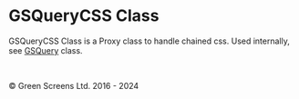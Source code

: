 # GSQueryCSS Class
 
GSQueryCSS Class is a Proxy class to handle chained css. Used internally, see [GSQuery](./GSQuery.md) class.
 
<br>

&copy; Green Screens Ltd. 2016 - 2024
